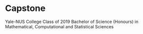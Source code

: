 # Capstone
Yale-NUS College Class of 2019 Bachelor of Science (Honours) in Mathematical, Computational and Statistical Sciences
